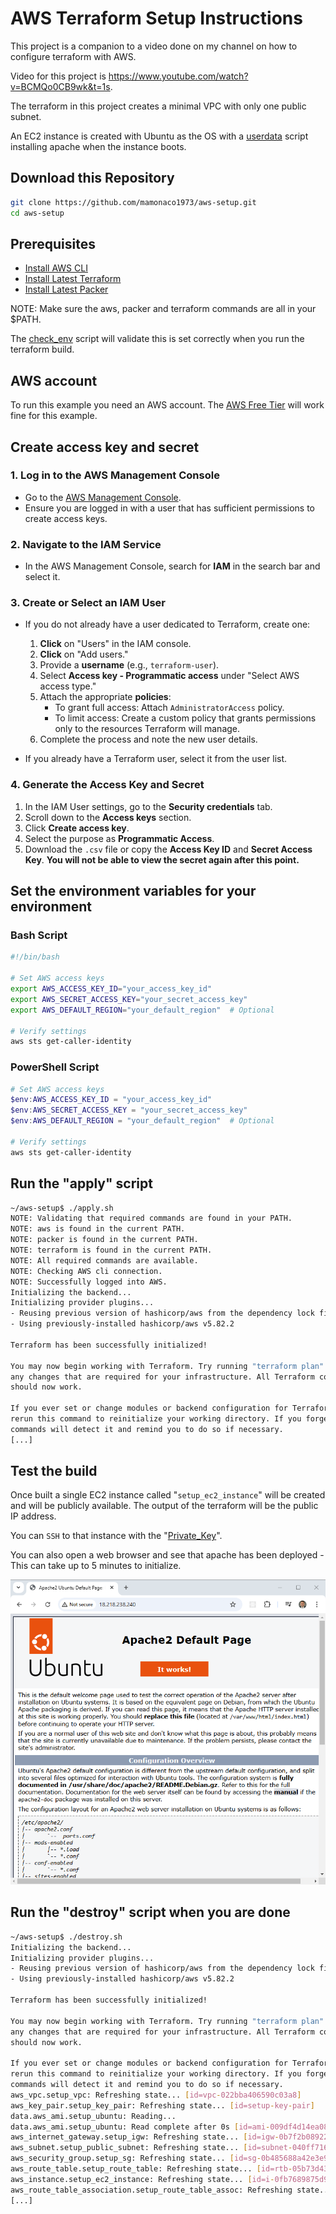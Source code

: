 AWS Terraform Setup Instructions
=========================================

This project is a companion to a video done on my channel on how to configure terraform with AWS. 

Video for this project is https://www.youtube.com/watch?v=BCMQo0CB9wk&t=1s.

The terraform in this project creates a minimal VPC with only one public subnet. 

An EC2 instance is created with Ubuntu as the OS with a [userdata](scripts/userdata.sh) script installing apache when the instance boots.

## Download this Repository

```bash
git clone https://github.com/mamonaco1973/aws-setup.git
cd aws-setup
```

## Prerequisites

* [Install AWS CLI](https://docs.aws.amazon.com/cli/latest/userguide/getting-started-install.html) 
* [Install Latest Terraform](https://developer.hashicorp.com/terraform/install)
* [Install Latest Packer](https://developer.hashicorp.com/packer/install)

NOTE: Make sure the aws, packer and terraform commands are all in your $PATH.

The [check_env](./check_env.sh) script will validate this is set correctly when you run the terraform build.

## AWS account

To run this example you need an AWS account. The [AWS Free Tier](https://aws.amazon.com/free/) will work fine for this example.

## Create access key and secret

### 1. Log in to the AWS Management Console
- Go to the [AWS Management Console](https://aws.amazon.com/console/).
- Ensure you are logged in with a user that has sufficient permissions to create access keys.

### 2. Navigate to the IAM Service
- In the AWS Management Console, search for **IAM** in the search bar and select it.

### 3. Create or Select an IAM User
- If you do not already have a user dedicated to Terraform, create one:
  1. **Click** on "Users" in the IAM console.
  2. **Click** on "Add users."
  3. Provide a **username** (e.g., `terraform-user`).
  4. Select **Access key - Programmatic access** under "Select AWS access type."
  5. Attach the appropriate **policies**:
     - To grant full access: Attach `AdministratorAccess` policy.
     - To limit access: Create a custom policy that grants permissions only to the resources Terraform will manage.
  6. Complete the process and note the new user details.

- If you already have a Terraform user, select it from the user list.

### 4. Generate the Access Key and Secret
1. In the IAM User settings, go to the **Security credentials** tab.
2. Scroll down to the **Access keys** section.
3. Click **Create access key**.
4. Select the purpose as **Programmatic Access**.
5. Download the `.csv` file or copy the **Access Key ID** and **Secret Access Key**. **You will not be able to view the secret again after this point.**

## Set the environment variables for your environment

### Bash Script
```bash
#!/bin/bash

# Set AWS access keys
export AWS_ACCESS_KEY_ID="your_access_key_id"
export AWS_SECRET_ACCESS_KEY="your_secret_access_key"
export AWS_DEFAULT_REGION="your_default_region"  # Optional

# Verify settings
aws sts get-caller-identity
```

### PowerShell Script
```powershell
# Set AWS access keys
$env:AWS_ACCESS_KEY_ID = "your_access_key_id"
$env:AWS_SECRET_ACCESS_KEY = "your_secret_access_key"
$env:AWS_DEFAULT_REGION = "your_default_region"  # Optional

# Verify settings
aws sts get-caller-identity
```
## Run the "apply" script

```bash
~/aws-setup$ ./apply.sh
NOTE: Validating that required commands are found in your PATH.
NOTE: aws is found in the current PATH.
NOTE: packer is found in the current PATH.
NOTE: terraform is found in the current PATH.
NOTE: All required commands are available.
NOTE: Checking AWS cli connection.
NOTE: Successfully logged into AWS.
Initializing the backend...
Initializing provider plugins...
- Reusing previous version of hashicorp/aws from the dependency lock file
- Using previously-installed hashicorp/aws v5.82.2

Terraform has been successfully initialized!

You may now begin working with Terraform. Try running "terraform plan" to see
any changes that are required for your infrastructure. All Terraform commands
should now work.

If you ever set or change modules or backend configuration for Terraform,
rerun this command to reinitialize your working directory. If you forget, other
commands will detect it and remind you to do so if necessary.
[...]
```

## Test the build

Once built a single EC2 instance called "`setup_ec2_instance`" will be created and will be publicly available. The output of the terraform will be the public IP address.

You can `SSH` to that instance with the "[Private_Key](keys\Private_Key)".

You can also open a web browser and see that apache has been deployed - This can take up to 5 minutes to initialize.

![architecture diagram](apache.png)

## Run the "destroy" script when you are done

```bash
~/aws-setup$ ./destroy.sh
Initializing the backend...
Initializing provider plugins...
- Reusing previous version of hashicorp/aws from the dependency lock file
- Using previously-installed hashicorp/aws v5.82.2

Terraform has been successfully initialized!

You may now begin working with Terraform. Try running "terraform plan" to see
any changes that are required for your infrastructure. All Terraform commands
should now work.

If you ever set or change modules or backend configuration for Terraform,
rerun this command to reinitialize your working directory. If you forget, other
commands will detect it and remind you to do so if necessary.
aws_vpc.setup_vpc: Refreshing state... [id=vpc-022bba406590c03a8]
aws_key_pair.setup_key_pair: Refreshing state... [id=setup-key-pair]
data.aws_ami.setup_ubuntu: Reading...
data.aws_ami.setup_ubuntu: Read complete after 0s [id=ami-009df4d14ea0846bf]
aws_internet_gateway.setup_igw: Refreshing state... [id=igw-0b7f2b08922651950]
aws_subnet.setup_public_subnet: Refreshing state... [id=subnet-040ff716242a8a925]
aws_security_group.setup_sg: Refreshing state... [id=sg-0b485688a42e3e91b]
aws_route_table.setup_route_table: Refreshing state... [id=rtb-05b73d434d68842bb]
aws_instance.setup_ec2_instance: Refreshing state... [id=i-0fb7689875d9cd074]
aws_route_table_association.setup_route_table_assoc: Refreshing state... [id=rtbassoc-0b4e6f78536b53d88]
[...]
```
